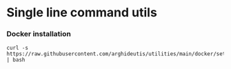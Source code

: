 # Single line command utils

### Docker installation

```
curl -s https://raw.githubusercontent.com/arghideutis/utilities/main/docker/setup.sh | bash
```